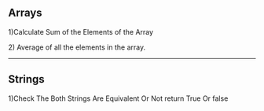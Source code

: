 <h2>Arrays</h2>
<p>1)Calculate Sum of the Elements of the Array</p>
<p>2) Average of all the elements in the array.</p>
<hr>
<h2>Strings</h2>
<p>1)Check The Both Strings Are Equivalent Or Not return True Or false</p>
